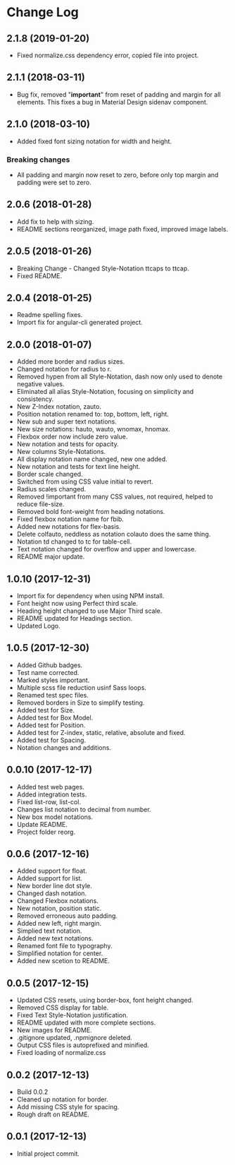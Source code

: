 # Change Log

## 2.1.8 (2019-01-20)

- Fixed normalize.css dependency error, copied file into project.

## 2.1.1 (2018-03-11)

- Bug fix, removed "__important__" from reset of padding and margin for all elements.
  This fixes a bug in Material Design sidenav component.

## 2.1.0 (2018-03-10)

- Added fixed font sizing notation for width and height.

### Breaking changes

- All padding and margin now reset to zero, before only top margin and padding were set to zero.

## 2.0.6 (2018-01-28)

- Add fix to help with sizing.
- README sections reorganized, image path fixed, improved image labels.

## 2.0.5 (2018-01-26)

- Breaking Change - Changed Style-Notation ttcaps to ttcap.
- Fixed README.

## 2.0.4 (2018-01-25)

- Readme spelling fixes.
- Import fix for angular-cli generated project.

## 2.0.0 (2018-01-07)

- Added more border and radius sizes.
- Changed notation for radius to r.
- Removed hypen from all Style-Notation, dash now only used to denote negative values.
- Eliminated all alias Style-Notation, focusing on simplicity and consistency.
- New Z-Index notation, zauto.
- Position notation renamed to: top, bottom, left, right.
- New sub and super text notations.
- New size notations: hauto, wauto, wnomax, hnomax.
- Flexbox order now include zero value.
- New notation and tests for opacity.
- New columns Style-Notations.
- All display notation name changed, new one added.
- New notation and tests for text line height.
- Border scale changed.
- Switched from using CSS value initial to revert.
- Radius scales changed.
- Removed !important from many CSS values, not required, helped to reduce file-size.
- Removed bold font-weight from heading notations.
- Fixed flexbox notation name for fbib.
- Added new notations for flex-basis.
- Delete colfauto, neddless as notation colauto does the same thing.
- Notation td changed to tc for table-cell.
- Text notation changed for overflow and upper and lowercase.
- README major update.

## 1.0.10 (2017-12-31)

- Import fix for dependency when using NPM install.
- Font height now using Perfect third scale.
- Heading height changed to use Major Third scale.
- README updated for Headings section.
- Updated Logo.

## 1.0.5 (2017-12-30)

- Added Github badges.
- Test name corrected.
- Marked styles important.
- Multiple scss file reduction usinf Sass loops.
- Renamed test spec files.
- Removed borders in Size to simplify testing.
- Added test for Size.
- Added test for Box Model.
- Added test for Position.
- Added test for Z-index, static, relative, absolute and fixed.
- Added test for Spacing.
- Notation changes and additions.

## 0.0.10 (2017-12-17)

- Added test web pages.
- Added integration tests.
- Fixed list-row, list-col.
- Changes list notation to decimal from number.
- New box model notations.
- Update README.
- Project folder reorg.

## 0.0.6 (2017-12-16)

- Added support for float.
- Added support for list.
- New border line dot style.
- Changed dash notation.
- Changed Flexbox notations.
- New notation, position static.
- Removed erroneous auto padding.
- Added new left, right margin.
- Simplied text notation.
- Added new text notations.
- Renamed font file to typography.
- Simplified notation for center.
- Added new scetion to README.

## 0.0.5 (2017-12-15)

- Updated CSS resets, using border-box, font height changed.
- Removed CSS display for table.
- Fixed Text Style-Notation justification.
- README updated with more complete sections.
- New images for README.
- .gitignore updated, .npmignore deleted.
- Output CSS files is autoprefixed and minified.
- Fixed loading of normalize.css

## 0.0.2 (2017-12-13)

- Build 0.0.2
- Cleaned up notation for border.
- Add missing CSS style for spacing.
- Rough draft on README.

## 0.0.1 (2017-12-13)

- Initial project commit.

